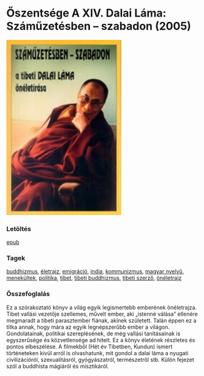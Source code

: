 # <a name="id_610">Őszentsége A XIV. Dalai Láma: Száműzetésben – szabadon (2005)</a>
<img src="https://github.com/BercziSandor/calibre_lib/raw/main/libs/main/Oszentsege%20A%20XIV.%20Dalai%20Lama/Szamuzetesben%20-%20szabadon%20%28610%29/cover.jpg" alt="cover" width="300"/>

### Letöltés
[epub](https://github.com/BercziSandor/calibre_lib/raw/main/libs/main/Oszentsege%20A%20XIV.%20Dalai%20Lama/Szamuzetesben%20-%20szabadon%20%28610%29/Szamuzetesben%20-%20szabadon%20-%20Oszentsege%20A%20XIV.%20Dalai%20Lama.epub)

### Tagek
[buddhizmus](https://github.com/berczisandor/calibre_lib/libs/main/_tags/buddhizmus.md), [életrajz](https://github.com/berczisandor/calibre_lib/libs/main/_tags/%c3%a9letrajz.md), [emigráció](https://github.com/berczisandor/calibre_lib/libs/main/_tags/emigr%c3%a1ci%c3%b3.md), [india](https://github.com/berczisandor/calibre_lib/libs/main/_tags/india.md), [kommunizmus](https://github.com/berczisandor/calibre_lib/libs/main/_tags/kommunizmus.md), [magyar nyelvű](https://github.com/berczisandor/calibre_lib/libs/main/_tags/magyar%20nyelv%c5%b1.md), [menekültek](https://github.com/berczisandor/calibre_lib/libs/main/_tags/menek%c3%bcltek.md), [politika](https://github.com/berczisandor/calibre_lib/libs/main/_tags/politika.md), [tibet](https://github.com/berczisandor/calibre_lib/libs/main/_tags/tibet.md), [tibeti buddhizmus](https://github.com/berczisandor/calibre_lib/libs/main/_tags/tibeti%20buddhizmus.md), [tibeti szerző](https://github.com/berczisandor/calibre_lib/libs/main/_tags/tibeti%20szerz%c5%91.md), [önéletrajz](https://github.com/berczisandor/calibre_lib/libs/main/_tags/%c3%b6n%c3%a9letrajz.md)

### Összefoglalás
<div>
<p>Ez a szórakoztató könyv a világ egyik legismertebb emberének önéletrajza. Tibet vallási vezetője szellemes, művelt ember, aki „istenné válása” ellenére megmaradt a tibeti parasztember fiának, akinek született. Talán éppen ez a titka annak, hogy mára az egyik legnépszerűbb ember a világon. Gondolatainak, politikai szereplésének, de még vallási tanításainak is egyszerűsége és közvetlensége ad hitelt. Ez a könyv életének részletes és pontos elbeszélése. A filmekből (Hét év Tibetben, Kundun) ismert történeteken kívül arról is olvashatunk, mit gondol a dalai láma a nyugati civilizációról, szexualitásról, gyógyászatról, természetről stb. Külön fejezet szól a buddhista mágiáról és misztikáról.</p></div>


